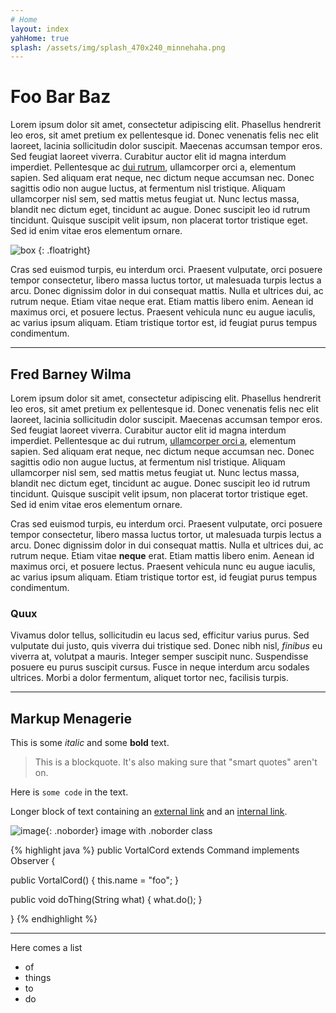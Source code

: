 ```yaml
---
# Home
layout: index
yahHome: true
splash: /assets/img/splash_470x240_minnehaha.png
---
```


# Foo Bar Baz

Lorem ipsum dolor sit amet, consectetur adipiscing elit.
Phasellus hendrerit leo eros, sit amet pretium ex pellentesque id.
Donec venenatis felis nec elit laoreet, lacinia sollicitudin dolor
suscipit. Maecenas accumsan tempor eros. Sed feugiat laoreet
viverra. Curabitur auctor elit id magna interdum imperdiet.
Pellentesque ac [dui rutrum](), ullamcorper orci a, elementum sapien.
Sed aliquam erat neque, nec dictum neque accumsan nec. Donec
sagittis odio non augue luctus, at fermentum nisl tristique.
Aliquam ullamcorper nisl sem, sed mattis metus feugiat ut. Nunc
lectus massa, blandit nec dictum eget, tincidunt ac augue. Donec
suscipit leo id rutrum tincidunt. Quisque suscipit velit ipsum,
non placerat tortor tristique eget. Sed id enim vitae eros
elementum ornare.

![box](http://placehold.it/100)
{: .floatright}

Cras sed euismod turpis, eu interdum orci. Praesent vulputate,
orci posuere tempor consectetur, libero massa luctus tortor, ut
malesuada turpis lectus a arcu. Donec dignissim dolor in dui
consequat mattis. Nulla et ultrices dui, ac rutrum neque. Etiam
vitae neque erat. Etiam mattis libero enim. Aenean id maximus
orci, et posuere lectus. Praesent vehicula nunc eu augue iaculis,
ac varius ipsum aliquam. Etiam tristique tortor est, id feugiat
purus tempus condimentum.

* * * * *

## Fred Barney Wilma

Lorem ipsum dolor sit amet, consectetur adipiscing elit.
Phasellus hendrerit leo eros, sit amet pretium ex pellentesque id.
Donec venenatis felis nec elit laoreet, lacinia sollicitudin dolor
suscipit. Maecenas accumsan tempor eros. Sed feugiat laoreet
viverra. Curabitur auctor elit id magna interdum imperdiet.
Pellentesque ac dui rutrum, [ullamcorper orci a](), elementum sapien.
Sed aliquam erat neque, nec dictum neque accumsan nec. Donec
sagittis odio non augue luctus, at fermentum nisl tristique.
Aliquam ullamcorper nisl sem, sed mattis metus feugiat ut. Nunc
lectus massa, blandit nec dictum eget, tincidunt ac augue. Donec
suscipit leo id rutrum tincidunt. Quisque suscipit velit ipsum,
non placerat tortor tristique eget. Sed id enim vitae eros
elementum ornare.

Cras sed euismod turpis, eu interdum orci. Praesent vulputate,
orci posuere tempor consectetur, libero massa luctus tortor, ut
malesuada turpis lectus a arcu. Donec dignissim dolor in dui
consequat mattis. Nulla et ultrices dui, ac rutrum neque. Etiam
vitae **neque** erat. Etiam mattis libero enim. Aenean id maximus
orci, et posuere lectus. Praesent vehicula nunc eu augue iaculis,
ac varius ipsum aliquam. Etiam tristique tortor est, id feugiat
purus tempus condimentum.

### Quux
Vivamus dolor tellus, sollicitudin eu lacus sed, efficitur
varius purus. Sed vulputate dui justo, quis viverra dui tristique
sed. Donec nibh nisl, *finibus* eu viverra at, volutpat a mauris.
Integer semper suscipit nunc. Suspendisse posuere eu purus
suscipit cursus. Fusce in neque interdum arcu sodales ultrices.
Morbi a dolor fermentum, aliquet tortor nec, facilisis turpis.

* * * * *

## Markup Menagerie

This is some *italic* and some **bold** text.

> This is a blockquote. It's also making sure that "smart quotes" aren't on.

Here is `some code` in the text.

Longer block of text containing an [external link](http://www.google.com) and
an [internal link](/).

![image](http://placehold.it/100x100){: .noborder} image with .noborder class

{% highlight java %}
public VortalCord extends Command implements Observer {
  
  public VortalCord() {
    this.name = "foo";
  }
  
  public void doThing(String what) {
    what.do();
  }
  
}
{% endhighlight %}

* * * * *

Here comes a list

- of
- things
- to
- do
